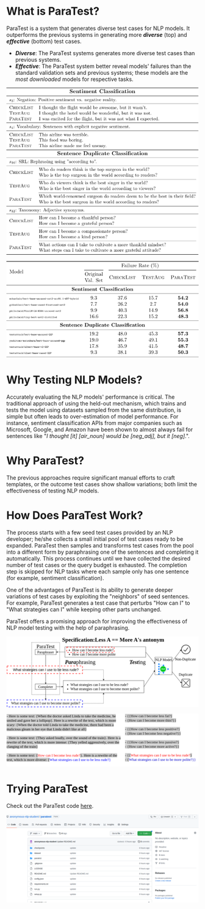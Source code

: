 # What is ParaTest?

ParaTest is a system that generates diverse test cases for NLP models. It outperforms the previous systems in generating more ***diverse*** (top) and ***effective*** (bottom) test cases.

- ***Diverse***: The ParaTest systems generates more diverse test cases than previous systems.
- ***Effective***: The ParaTest system better reveal models' failures than the standard validation sets and previous systems; these models are the *most downloaded* models for respective tasks.

![](resources/example.png)

![](resources/aggregate-error.png) 

# Why Testing NLP Models?

Accurately evaluating the NLP models' performance is critical. The traditional approach of using the held-out mechanism, which trains and tests the model using datasets sampled from the same distribution, is simple but often leads to over-estimation of model performance. For instance, sentiment classification APIs from major companies such as Microsoft, Google, and Amazon have been shown to almost always fail for sentences like "*I thought [it] [air\_noun] would be [neg\_adj], but it [neg]*.".

# Why ParaTest?

The previous approaches require significant manual efforts to craft templates, or the outcome test cases show shallow variations; both limit the effectiveness of testing NLP models.

# How Does ParaTest Work?

The process starts with a few seed test cases provided by an NLP developer; he/she collects a small initial pool of test cases ready to be expanded. ParaTest then samples and transforms test cases from the pool into a different form by paraphrasing one of the sentences and completing it automatically. This process continues until we have collected the desired number of test cases or the query budget is exhausted. The completion step is skipped for NLP tasks where each sample only has one sentence (for example, sentiment classification).

One of the advantages of ParaTest is its ability to generate deeper variations of test cases by exploiting the "neighbors" of seed sentences. For example, ParaTest generates a test case that perturbs "How can I" to "What strategies can I" while keeping other parts unchanged. 

ParaTest offers a promising approach for improving the effectiveness of NLP model testing with the help of paraphrasing.

![](resources/diagram.png)

![](resources/prompt.png)

# Trying ParaTest

Check out the ParaTest code [here](https://github.com/anonymous-nlp-student/paratest).

![](resources/github.png)
